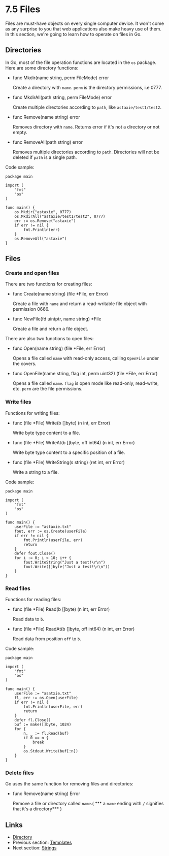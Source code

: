 # 7.5 Files

Files are must-have objects on every single computer device. It won't come as any surprise to you that web applications also make heavy use of them. In this section, we're going to learn how to operate on files in Go.

## Directories

In Go, most of the file operation functions are located in the `os` package. Here are some directory functions:

- func Mkdir(name string, perm FileMode) error

	Create a directory with `name`. `perm` is the directory permissions, i.e 0777.
	
- func MkdirAll(path string, perm FileMode) error

	Create multiple directories according to `path`, like `astaxie/test1/test2`.
	
- func Remove(name string) error

	Removes directory with `name`. Returns error if it's not a directory or not empty.

- func RemoveAll(path string) error

	Removes multiple directories according to `path`. Directories will not be deleted if `path` is a single path. 

Code sample:

	package main

	import (
		"fmt"
		"os"
	)
	
	func main() {
		os.Mkdir("astaxie", 0777)
		os.MkdirAll("astaxie/test1/test2", 0777)
		err := os.Remove("astaxie")
		if err != nil {
			fmt.Println(err)
		}
		os.RemoveAll("astaxie")
	}

## Files

### Create and open files

There are two functions for creating files:

- func Create(name string) (file *File, err Error)

	Create a file with `name` and return a read-writable file object with permission 0666.

- func NewFile(fd uintptr, name string) *File
	
	Create a file and return a file object.


There are also two functions to open files:

- func Open(name string) (file *File, err Error)

	Opens a file called `name` with read-only access, calling `OpenFile` under the covers.

- func OpenFile(name string, flag int, perm uint32) (file *File, err Error)	

	Opens a file called `name`. `flag` is open mode like read-only, read-write, etc. `perm` are the file permissions.

### Write files

Functions for writing files:

- func (file *File) Write(b []byte) (n int, err Error)

	Write byte type content to a file.

- func (file *File) WriteAt(b []byte, off int64) (n int, err Error)

	Write byte type content to a specific position of a file.

- func (file *File) WriteString(s string) (ret int, err Error)

	Write a string to a file.
	
Code sample:

	package main

	import (
		"fmt"
		"os"
	)
	
	func main() {
		userFile := "astaxie.txt"
		fout, err := os.Create(userFile)		
		if err != nil {
			fmt.Println(userFile, err)
			return
		}
		defer fout.Close()
		for i := 0; i < 10; i++ {
			fout.WriteString("Just a test!\r\n")
			fout.Write([]byte("Just a test!\r\n"))
		}
	}

### Read files

Functions for reading files:

- func (file *File) Read(b []byte) (n int, err Error)

	Read data to `b`.

- func (file *File) ReadAt(b []byte, off int64) (n int, err Error)

	Read data from position `off` to `b`.

Code sample:

	package main

	import (
		"fmt"
		"os"
	)
	
	func main() {
		userFile := "asatxie.txt"
		fl, err := os.Open(userFile)		
		if err != nil {
			fmt.Println(userFile, err)
			return
		}
		defer fl.Close()
		buf := make([]byte, 1024)
		for {
			n, _ := fl.Read(buf)
			if 0 == n {
				break
			}
			os.Stdout.Write(buf[:n])
		}
	}

### Delete files

Go uses the same function for removing files and directories:

- func Remove(name string) Error

	Remove a file or directory called `name`.( *** a `name` ending with `/` signifies that it's a directory*** )

## Links

- [Directory](preface.md)
- Previous section: [Templates](07.4.md)
- Next section: [Strings](07.6.md)

